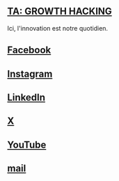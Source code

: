 <h2><a href="//youtu.be/dQw4w9WgXcQ" title="GROWTH HACKING">TA: GROWTH HACKING</a></h2>
Ici, l'innovation est notre quotidien.

<h2><a href="lien vers Facebook">Facebook</a></h2>
<h2><a href="lien vers Instagram">Instagram</a></h2>
<h2><a href="lien vers LinkedIn">LinkedIn</a></h2>
<h2><a href="lien vers TikTok"></a></h2>
<h2><a href="lien vers X">X</a></h2>
<h2><a href="lien vers YouTube">YouTube</a></h2>
<h2><a href="lien vers email">mail</a></h2>
<h2><a href="lien vers page Autres>Découvrir d'Autres Façons</a></h2>
